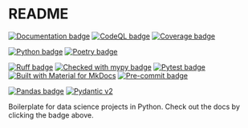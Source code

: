 # README

[![Documentation badge]](https://eshwen.github.io/ds-python-boilerplate/index.html)
[![CodeQL badge]](https://github.com/eshwen/ds-python-boilerplate/actions/workflows/codeql-analysis.yml)
[![Coverage badge]](https://codecov.io/gh/eshwen/ds-python-boilerplate)

[![Python badge]](https://python.org)
[![Poetry badge]](https://python-poetry.org/)

[![Ruff badge]](https://github.com/astral-sh/ruff)
[![Checked with mypy badge]](http://mypy-lang.org/)
[![Pytest badge]](https://docs.pytest.org/en/stable/)
[![Built with Material for MkDocs]](https://squidfunk.github.io/mkdocs-material/)
[![Pre-commit badge]](https://github.com/eshwen/ds-python-boilerplate/blob/main/.pre-commit-config.yaml)

[![Pandas badge]](https://pandas.pydata.org/docs/index.html)
[![Pydantic v2]](https://pydantic.dev)

Boilerplate for data science projects in Python. Check out the docs by clicking the badge above.

[Documentation badge]: https://img.shields.io/badge/docs-Documentation%20--%20GitHub%20Pages-brightgreen?style=flat&logo=readthedocs

[CodeQL badge]: https://github.com/eshwen/ds-python-boilerplate/actions/workflows/codeql-analysis.yml/badge.svg

[Coverage badge]: https://codecov.io/gh/eshwen/ds-python-boilerplate/branch/main/graph/badge.svg?token=M7NHFR7QTU

[Python badge]: https://img.shields.io/badge/python-3.10%20%7C%203.11%20%7C%203.12%20%7C%203.13-blue?logo=Python&logoColor=yellow&link=https%3A%2F%2Fwww.python.org%2F

[Poetry badge]: https://img.shields.io/endpoint?url=https://python-poetry.org/badge/v0.json

[Ruff badge]: https://img.shields.io/endpoint?url=https://raw.githubusercontent.com/astral-sh/ruff/main/assets/badge/v2.json

[Checked with mypy badge]: http://www.mypy-lang.org/static/mypy_badge.svg

[Pre-commit badge]: https://img.shields.io/badge/pre--commit-enabled-brightgreen?logo=pre-commit&logoColor=white

[Pytest badge]: https://img.shields.io/badge/pytest-tested-ffffff?logo=pytest

[Built with Material for MkDocs]: https://img.shields.io/badge/Material_for_MkDocs-526CFE?logo=MaterialForMkDocs&logoColor=white

[Pandas badge]: https://img.shields.io/badge/pandas-%23150458.svg?logo=pandas&logoColor=white&labelColor=grey

[Pydantic v2]: https://img.shields.io/endpoint?url=https://raw.githubusercontent.com/pydantic/pydantic/main/docs/badge/v2.json

